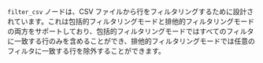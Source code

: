 `filter_csv` ノードは、CSV ファイルから行をフィルタリングするために設計されています。これは包括的フィルタリングモードと排他的フィルタリングモードの両方をサポートしており、包括的フィルタリングモードではすべてのフィルタに一致する行のみを含めることができ、排他的フィルタリングモードでは任意のフィルタに一致する行を除外することができます。